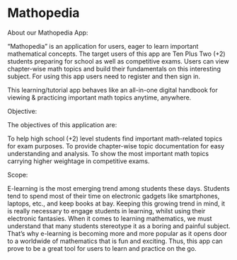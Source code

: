# Mathopedia

About our Mathopedia App:

“Mathopedia” is an application for users, eager to learn important mathematical concepts. The target users of this app are Ten Plus Two (+2) students preparing for school as well 
as competitive exams. Users can view chapter-wise math topics and build their fundamentals on this interesting subject. For using this app users need to register and then sign in.

This learning/tutorial app behaves like an all-in-one digital handbook for viewing & practicing important math topics anytime, anywhere.

Objective:

The objectives of this application are:

To help high school (+2) level students find important math-related topics for exam purposes.
To provide chapter-wise topic documentation for easy understanding and analysis.
To show the most important math topics carrying higher weightage in competitive exams.

Scope:

E-learning is the most emerging trend among students these days. Students tend to spend most of their time on electronic gadgets like smartphones, laptops, etc., and keep books 
at bay. Keeping this growing trend in mind, it is really necessary to engage students in learning, whilst using their electronic fantasies. When it comes to learning mathematics, 
we must understand that many students stereotype it as a boring and painful subject. That’s why e-learning is becoming more and more popular as it opens door to a worldwide of 
mathematics that is fun and exciting. Thus, this app can prove to be a great tool for users to learn and practice on the go.
